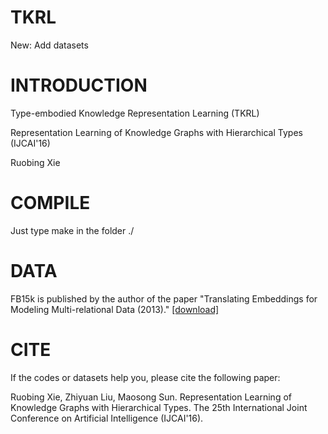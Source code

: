 # TKRL

New: Add datasets

# INTRODUCTION

Type-embodied Knowledge Representation Learning (TKRL)

Representation Learning of Knowledge Graphs with Hierarchical Types (IJCAI'16)

Ruobing Xie

# COMPILE

Just type make in the folder ./

# DATA

FB15k is published by the author of the paper "Translating Embeddings for Modeling Multi-relational Data (2013)." 
<a href="https://everest.hds.utc.fr/doku.php?id=en:transe">[download]</a>

# CITE

If the codes or datasets help you, please cite the following paper:

Ruobing Xie, Zhiyuan Liu, Maosong Sun. Representation Learning of Knowledge Graphs with Hierarchical Types. The 25th International Joint Conference on Artificial Intelligence (IJCAI'16).
